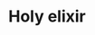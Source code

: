 ---
layout: item
title: Holy elixir
item-id: 12833
datatable: true
id: 12833
name: "Holy elixir"
members: true
lowalch: 300000
highalch: 450000
examine: "A bottle of holy elixir."
monsters:
  - id: 319
    name: "Corporeal Beast"
    members: true
    combat_level: 785
    wiki_url: "https://oldschool.runescape.wiki/w/Corporeal_Beast"
    drops:
      - quantity: "1"
        rarity: 0.005859375
    image: "https://oldschool.runescape.wiki/images/thumb/5/5c/Corporeal_Beast.png/270px-Corporeal_Beast.png?52ebb"
---